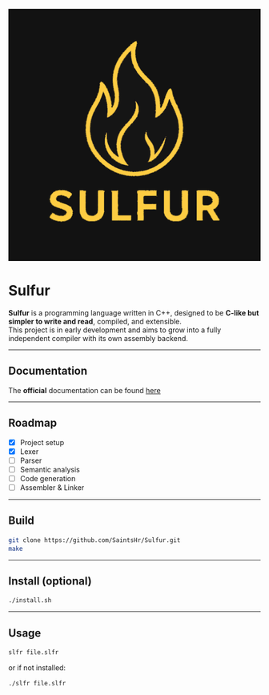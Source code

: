 ![Placeholder](assets/sulfurb.png)

# Sulfur

**Sulfur** is a programming language written in C++, designed to be **C-like but simpler to write and read**, compiled, and extensible.  
This project is in early development and aims to grow into a fully independent compiler with its own assembly backend.

---

## Documentation
The **official** documentation can be found [here](https://sulfurdoc.netlify.app)

---

## Roadmap

- [x] Project setup
- [x] Lexer
- [ ] Parser
- [ ] Semantic analysis
- [ ] Code generation
- [ ] Assembler & Linker

---

## Build

```bash
git clone https://github.com/SaintsHr/Sulfur.git
make
```
---

## Install (optional)

```bash
./install.sh
```

---

## Usage

```bash
slfr file.slfr
```

or if not installed:

```bash
./slfr file.slfr
```
